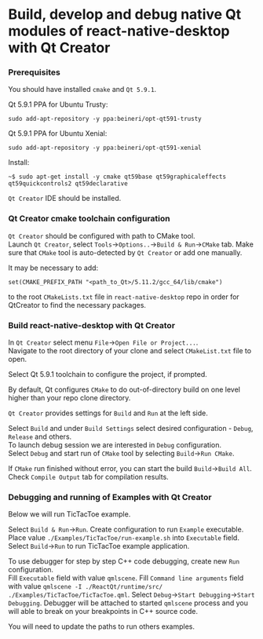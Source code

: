 # Build, develop and debug native Qt modules of react-native-desktop with Qt Creator

### Prerequisites

You should have installed `cmake` and `Qt 5.9.1`.

Qt 5.9.1 PPA for Ubuntu Trusty:

```
sudo add-apt-repository -y ppa:beineri/opt-qt591-trusty
```

Qt 5.9.1 PPA for Ubuntu Xenial:

```
sudo add-apt-repository -y ppa:beineri/opt-qt591-xenial
```

Install:

```
~$ sudo apt-get install -y cmake qt59base qt59graphicaleffects qt59quickcontrols2 qt59declarative
```

`Qt Creator` IDE should be installed.

### Qt Creator cmake toolchain configuration

`Qt Creator` should be configured with path to CMake tool.  
Launch `Qt Creator`, select `Tools`->`Options..`->`Build & Run`->`CMake` tab.
Make sure that `CMake` tool is auto-detected by `Qt Creator` or add one manually.

It may be necessary to add:

```
set(CMAKE_PREFIX_PATH "<path_to_Qt>/5.11.2/gcc_64/lib/cmake")
```

to the root `CMakeLists.txt` file in `react-native-desktop` repo in order for QtCreator to find the necessary packages.

### Build react-native-desktop with Qt Creator

In `Qt Creator` select menu `File`->`Open File or Project...`.  
Navigate to the root directory of your clone and select `CMakeList.txt` file to open.

Select Qt 5.9.1 toolchain to configure the project, if prompted.

By default, Qt configures `CMake` to do out-of-directory build on one level higher than your repo clone directory.

`Qt Creator` provides settings for `Build` and `Run` at the left side.

Select `Build` and under `Build Settings` select desired configuration - `Debug`, `Release` and others.  
To launch debug session we are interested in `Debug` configuration.  
Select `Debug` and start run of `CMake` tool by selecting `Build`->`Run CMake`.  

If `CMake` run finished without error, you can start the build `Build`->`Build All`. Check `Compile Output` tab for compilation results.

### Debugging and running of Examples with Qt Creator

Below we will run TicTacToe example.

Select `Build & Run`->`Run`. Create configuration to run `Example` executable.  
Place value `./Examples/TicTacToe/run-example.sh` into `Executable` field.
Select `Build`->`Run` to run TicTacToe example application.

To use debugger for step by step C++ code debugging, create new `Run` configuration.  
Fill `Executable` field with value `qmlscene`.
Fill `Command line arguments` field with value `qmlscene -I ./ReactQt/runtime/src/ ./Examples/TicTacToe/TicTacToe.qml`.
Select `Debug`->`Start Debugging`->`Start Debugging`.
Debugger will be attached to started `qmlscene` process and you will able to break on your breakpoints in C++ source code.

You will need to update the paths to run others examples.

